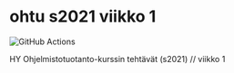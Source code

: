 # ohtu s2021 viikko 1 
![GitHub Actions](https://github.com/nuclearkittens/ohtu-2021-viikko1/workflows/CI/badge.svg)

HY Ohjelmistotuotanto-kurssin tehtävät (s2021) // viikko 1
